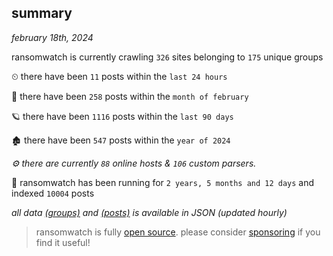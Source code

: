 
## summary
_february 18th, 2024_

ransomwatch is currently crawling `326` sites belonging to `175` unique groups

⏲ there have been `11` posts within the `last 24 hours`

🦈 there have been `258` posts within the `month of february`

🪐 there have been `1116` posts within the `last 90 days`

🏚 there have been `547` posts within the `year of 2024`

_⚙️ there are currently `88` online hosts & `106` custom parsers._

🦕 ransomwatch has been running for `2 years, 5 months and 12 days` and indexed `10004` posts

_all data  [(groups)](http://ransomwhat.telemetry.ltd/groups) and [(posts)](http://ransomwhat.telemetry.ltd/posts) is available in JSON (updated hourly)_

> ransomwatch is fully [open source](https://github.com/joshhighet/ransomwatch#ransomwatch--). please consider [sponsoring](https://github.com/sponsors/joshhighet) if you find it useful!
